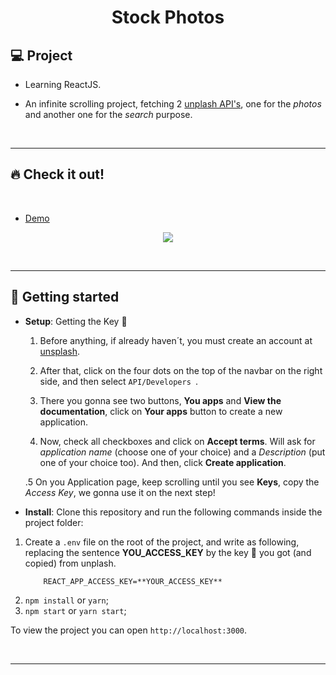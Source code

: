 <h1 align="center">
Stock Photos

## 💻 Project

- Learning ReactJS.

- An infinite scrolling project, fetching 2 [unplash API's](https://api.unsplash.com), one for the _photos_ and another one for the _search_ purpose.

<p>&nbsp;&nbsp;</p>

---

## 🔥 Check it out!

</br>

- [Demo](https://infinite-scrolling-stock-photos.netlify.app/)
<p align="center">
  <img src="src/images/photos-gif.gif" />
</p>

<p>&nbsp;&nbsp;</p>

---

## 🚀 Getting started

- **Setup**: Getting the Key 🔑

  1. Before anything, if already haven´t, you must create an account at [unsplash](http://unsplash.com/).

  2. After that, click on the four dots on the top of the navbar on the right side, and then select `API/Developers `.

  3. There you gonna see two buttons, **You apps** and **View the documentation**, click on **Your apps** button to create a new application.

  4. Now, check all checkboxes and click on **Accept terms**. Will ask for _application name_ (choose one of your choice) and a _Description_ (put one of your choice too). And then, click **Create application**.

  .5 On you Application page, keep scrolling until you see **Keys**, copy the _Access Key_, we gonna use it on the next step!

- **Install**: Clone this repository and run the following commands inside the project folder:

1. Create a `.env` file on the root of the project, and write as following, replacing the sentence **YOU_ACCESS_KEY** by the key 🔑 you got (and copied) from unplash.
   ```
       REACT_APP_ACCESS_KEY=**YOUR_ACCESS_KEY**
   ```
2. `npm install` or `yarn`;
3. `npm start` or `yarn start`;

To view the project you can open `http://localhost:3000`.

<p>&nbsp;&nbsp;</p>

---
